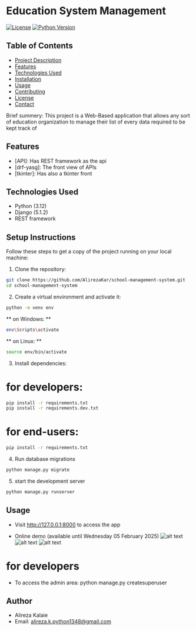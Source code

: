 # Education System Management

[![License](https://img.shields.io/badge/license-MIT-blue.svg)](LICENSE) [![Python Version](https://img.shields.io/badge/python-3.x-blue.svg)]()

## Table of Contents
- [Project Description](#project-description)
- [Features](#features)
- [Technologies Used](#technologies-used)
- [Installation](#installation)
- [Usage](#usage)
- [Contributing](#contributing)
- [License](#license)
- [Contact](#contact)

Brief summery: This project is a Web-Based application that allows any sort of education organization to manage
their list of every data required to be kept track of

## Features
- [API]: Has REST framework as the api 
- [drf-yasg]: The front view of APIs
- [tkinter]: Has also a tkinter front 

## Technologies Used
- Python (3.12)
- Django (5.1.2)
- REST framework

## Setup Instructions 

Follow these steps to get a copy of the project running on your local machine:

1. Clone the repository:
```bash
git clone https://github.com/AlirezaKar/school-management-system.git
cd school-management-system
```

2. Create a virtual environment and activate it:
```bash
python -m venv env
```

** on Windows: ** 
```bash
env\Scripts\activate
```

** on Linux: **
```bash
source env/bin/activate
```

3. Install dependencies:
# for developers:
```bash
pip install -r requirements.txt
pip install -r requirements.dev.txt
```
# for end-users:
```bash
pip install -r requirements.txt
```
4. Run database migrations
```bash
python manage.py migrate
```
5. start the development server
```bash
python manage.py runserver
```
## Usage

- Visit http://127.0.0.1:8000 to access the app 

- Online demo (available until Wednesday 05 February 2025)
![alt text](https://github.com/AlirezaKar/school-management-system/online-demo/main/swagger1.jpg?raw=true)
![alt text](https://github.com/AlirezaKar/school-management-system/online-demo/main/swagger2.jpg?raw=true)
![alt text](https://github.com/AlirezaKar/school-management-system/online-demo/main/redoc.jpg?raw=true)

# for developers 
- To access the admin area: python manage.py createsuperuser 

## Author
- Alireza Kalaie
- Email: alireza.k.python1348@gmail.com